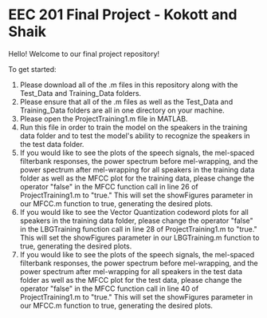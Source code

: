 # EEC 201 Final Project - Kokott and Shaik
Hello! Welcome to our final project repository!

To get started:
1. Please download all of the .m files in this repository along with the Test_Data and Training_Data folders.
2. Please ensure that all of the .m files as well as the Test_Data and Training_Data folders are all in one directory on your machine.
3. Please open the ProjectTraining1.m file in MATLAB.
4. Run this file in order to train the model on the speakers in the training data folder and to test the model's ability to recognize the speakers in the test data folder.
5. If you would like to see the plots of the speech signals, the mel-spaced filterbank responses, the power spectrum before mel-wrapping, and the power spectrum after mel-wrapping for all speakers in the training data folder as well as the MFCC plot for the training data, please change the operator "false" in the MFCC function call in line 26 of ProjectTraining1.m to "true." This will set the showFigures parameter in our MFCC.m function to true, generating the desired plots.
6. If you would like to see the Vector Quantization codeword plots for all speakers in the training data folder, please change the operator "false" in the LBGTraining function call in line 28 of ProjectTraining1.m to "true." This will set the showFigures parameter in our LBGTraining.m function to true, generating the desired plots.
7. If you would like to see the plots of the speech signals, the mel-spaced filterbank responses, the power spectrum before mel-wrapping, and the power spectrum after mel-wrapping for all speakers in the test data folder as well as the MFCC plot for the test data, please change the operator "false" in the MFCC function call in line 40 of ProjectTraining1.m to "true." This will set the showFigures parameter in our MFCC.m function to true, generating the desired plots.
